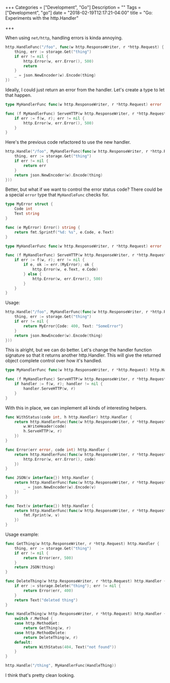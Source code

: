 +++
Categories = ["Development", "Go"]
Description = ""
Tags = ["Development", "go"]
date = "2018-02-19T12:17:21-04:00"
title = "Go: Experiments with the http.Handler"

+++

When using `net/http`, handling errors is kinda annoying.

``` go
http.HandleFunc("/foo", func(w http.ResponseWriter, r *http.Request) {
	thing, err := storage.Get("thing")
	if err != nil {
		http.Error(w, err.Error(), 500)
		return
	}
	_ = json.NewEncoder(w).Encode(thing)
})
```

Ideally, I could just return an error from the handler. Let's create a type to let that happen.

``` go
type MyHandlerFunc func(w http.ResponseWriter, r *http.Request) error

func (f MyHandlerFunc) ServeHTTP(w http.ResponseWriter, r *http.Request) {
	if err := f(w, r); err != nil {
		http.Error(w, err.Error(), 500)
	}
}
```

Here's the previous code refactored to use the new handler.

``` go
http.Handle("/foo", MyHandlerFunc(func(w http.ResponseWriter, r *http.Request) error {
	thing, err := storage.Get("thing")
	if err != nil {
		return err
	}
	return json.NewEncoder(w).Encode(thing)
}))
```

Better, but what if we want to control the error status code? There could be a
special `error` type that `MyHandleFunc` checks for.

``` go
type MyError struct {
	Code int
	Text string
}

func (e MyError) Error() string {
	return fmt.Sprintf("%d: %s", e.Code, e.Text)
}

type MyHandlerFunc func(w http.ResponseWriter, r *http.Request) error

func (f MyHandlerFunc) ServeHTTP(w http.ResponseWriter, r *http.Request) {
	if err := f(w, r); err != nil {
		if e, ok := err.(MyError); ok {
			http.Error(w, e.Text, e.Code)
		} else {
			http.Error(w, err.Error(), 500)
		}
	}
}
```

Usage:

``` go
http.Handle("/foo", MyHandlerFunc(func(w http.ResponseWriter, r *http.Request) error {
	thing, err := storage.Get("thing")
	if err != nil {
		return MyError{Code: 400, Text: "SomeError"}
	}
	return json.NewEncoder(w).Encode(thing)
}))
```

This is alright, but we can do better. Let's change the handler function signature so
that it returns another http.Handler. This will give the returned object complete control
over how it's handled.

``` go
type MyHandlerFunc func(w http.ResponseWriter, r *http.Request) http.Handler

func (f MyHandlerFunc) ServeHTTP(w http.ResponseWriter, r *http.Request) {
	if handler := f(w, r); handler != nil {
		handler.ServeHTTP(w, r)
	}
}
```

With this in place, we can implement all kinds of interesting helpers.

``` go
func WithStatus(code int, h http.Handler) http.Handler {
	return http.HandlerFunc(func(w http.ResponseWriter, r *http.Request) {
		w.WriteHeader(code)
		h.ServeHTTP(w, r)
	})
}

func Error(err error, code int) http.Handler {
	return http.HandlerFunc(func(w http.ResponseWriter, r *http.Request) {
		http.Error(w, err.Error(), code)
	})
}

func JSON(v interface{}) http.Handler {
	return http.HandlerFunc(func(w http.ResponseWriter, r *http.Request) {
		_ = json.NewEncoder(w).Encode(v)
	})
}

func Text(v interface{}) http.Handler {
	return http.HandlerFunc(func(w http.ResponseWriter, r *http.Request) {
		fmt.Fprint(w, v)
	})
}
```

Usage example:

``` go
func GetThing(w http.ResponseWriter, r *http.Request) http.Handler {
	thing, err := storage.Get("thing")
	if err != nil {
		return Error(err, 500)
	}
	return JSON(thing)
}

func DeleteThing(w http.ResponseWriter, r *http.Request) http.Handler {
	if err := storage.Delete("thing"); err != nil {
		return Error(err, 400)
	}
	return Text("deleted thing")
}

func HandleThing(w http.ResponseWriter, r *http.Request) http.Handler {
	switch r.Method {
	case http.MethodGet:
		return GetThing(w, r)
	case http.MethodDelete:
		return DeleteThing(w, r)
	default:
		return WithStatus(404, Text("not found"))
	}
}

http.Handle("/thing", MyHandlerFunc(HandleThing))
```

I think that's pretty clean looking.